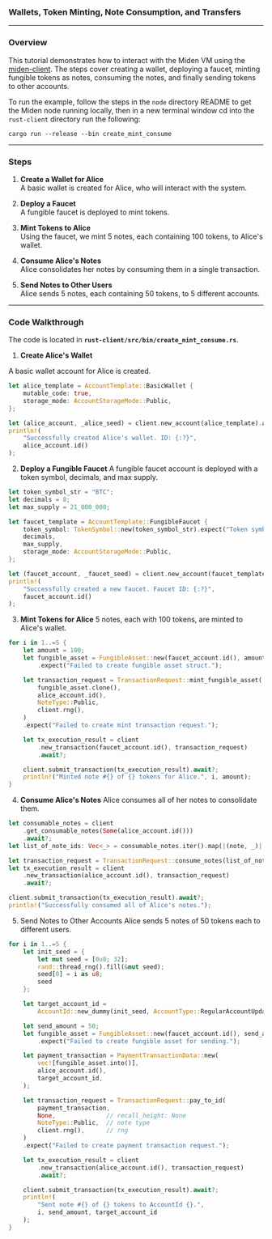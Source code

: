 ### Wallets, Token Minting, Note Consumption, and Transfers

---

### **Overview**

This tutorial demonstrates how to interact with the Miden VM using the [miden-client](https://crates.io/crates/miden-client). The steps cover creating a wallet, deploying a faucet, minting fungible tokens as notes, consuming the notes, and finally sending tokens to other accounts.

To run the example, follow the steps in the `node` directory README to get the Miden node running locally, then in a new terminal window cd into the `rust-client` directory run the following:
```
cargo run --release --bin create_mint_consume
```

---

### **Steps**

1. **Create a Wallet for Alice**  
   A basic wallet is created for Alice, who will interact with the system.

2. **Deploy a Faucet**  
   A fungible faucet is deployed to mint tokens.

3. **Mint Tokens to Alice**  
   Using the faucet, we mint 5 notes, each containing 100 tokens, to Alice's wallet.

4. **Consume Alice's Notes**  
   Alice consolidates her notes by consuming them in a single transaction.

5. **Send Notes to Other Users**  
   Alice sends 5 notes, each containing 50 tokens, to 5 different accounts.

---

### **Code Walkthrough**

The code is located in **`rust-client/src/bin/create_mint_consume.rs`**.

1. **Create Alice's Wallet**

A basic wallet account for Alice is created.

```rust
let alice_template = AccountTemplate::BasicWallet {
    mutable_code: true,
    storage_mode: AccountStorageMode::Public,
};

let (alice_account, _alice_seed) = client.new_account(alice_template).await?;
println!(
    "Successfully created Alice's wallet. ID: {:?}",
    alice_account.id()
);
```

2. **Deploy a Fungible Faucet**
A fungible faucet account is deployed with a token symbol, decimals, and max supply.

```rust
let token_symbol_str = "BTC";
let decimals = 8;
let max_supply = 21_000_000;

let faucet_template = AccountTemplate::FungibleFaucet {
    token_symbol: TokenSymbol::new(token_symbol_str).expect("Token symbol is invalid"),
    decimals,
    max_supply,
    storage_mode: AccountStorageMode::Public,
};

let (faucet_account, _faucet_seed) = client.new_account(faucet_template).await?;
println!(
    "Successfully created a new faucet. Faucet ID: {:?}",
    faucet_account.id()
);
```

3) **Mint Tokens for Alice**
5 notes, each with 100 tokens, are minted to Alice's wallet.
```rust
for i in 1..=5 {
    let amount = 100;
    let fungible_asset = FungibleAsset::new(faucet_account.id(), amount)
        .expect("Failed to create fungible asset struct.");

    let transaction_request = TransactionRequest::mint_fungible_asset(
        fungible_asset.clone(),
        alice_account.id(),
        NoteType::Public,
        client.rng(),
    )
    .expect("Failed to create mint transaction request.");

    let tx_execution_result = client
        .new_transaction(faucet_account.id(), transaction_request)
        .await?;

    client.submit_transaction(tx_execution_result).await?;
    println!("Minted note #{} of {} tokens for Alice.", i, amount);
}
```

4) **Consume Alice's Notes**
Alice consumes all of her notes to consolidate them.

```rust
let consumable_notes = client
    .get_consumable_notes(Some(alice_account.id()))
    .await?;
let list_of_note_ids: Vec<_> = consumable_notes.iter().map(|(note, _)| note.id()).collect();

let transaction_request = TransactionRequest::consume_notes(list_of_note_ids);
let tx_execution_result = client
    .new_transaction(alice_account.id(), transaction_request)
    .await?;

client.submit_transaction(tx_execution_result).await?;
println!("Successfully consumed all of Alice's notes.");
```

5) Send Notes to Other Accounts
Alice sends 5 notes of 50 tokens each to different users.
```rust
for i in 1..=5 {
    let init_seed = {
        let mut seed = [0u8; 32];
        rand::thread_rng().fill(&mut seed);
        seed[0] = i as u8;
        seed
    };

    let target_account_id =
        AccountId::new_dummy(init_seed, AccountType::RegularAccountUpdatableCode);

    let send_amount = 50;
    let fungible_asset = FungibleAsset::new(faucet_account.id(), send_amount)
        .expect("Failed to create fungible asset for sending.");

    let payment_transaction = PaymentTransactionData::new(
        vec![fungible_asset.into()],
        alice_account.id(),
        target_account_id,
    );

    let transaction_request = TransactionRequest::pay_to_id(
        payment_transaction,
        None,              // recall_height: None
        NoteType::Public,  // note type
        client.rng(),      // rng
    )
    .expect("Failed to create payment transaction request.");

    let tx_execution_result = client
        .new_transaction(alice_account.id(), transaction_request)
        .await?;

    client.submit_transaction(tx_execution_result).await?;
    println!(
        "Sent note #{} of {} tokens to AccountId {}.",
        i, send_amount, target_account_id
    );
}
```

